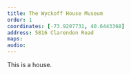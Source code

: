 ```yaml
---
title: The Wyckoff House Museum
order: 1
coordinates: [-73.9207731, 40.6443368]
address: 5816 Clarendon Road
maps:
audio:
---
```


This is a house.
